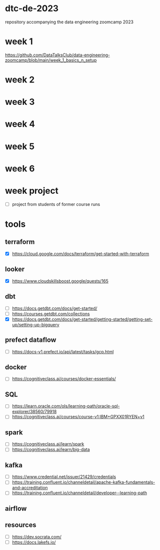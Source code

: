 # dtc-de-2023
repository accompanying the data engineering zoomcamp 2023

# week 1
https://github.com/DataTalksClub/data-engineering-zoomcamp/blob/main/week_1_basics_n_setup

# week 2


# week 3


# week 4


# week 5


# week 6


# week project
- [ ] project from students of former course runs


# tools

## terraform

- [x] https://cloud.google.com/docs/terraform/get-started-with-terraform

## looker

- [x] https://www.cloudskillsboost.google/quests/165

## dbt

- [ ] https://docs.getdbt.com/docs/get-started/
- [ ] https://courses.getdbt.com/collections
- [x] https://docs.getdbt.com/docs/get-started/getting-started/getting-set-up/setting-up-bigquery

## prefect dataflow

- [ ] https://docs-v1.prefect.io/api/latest/tasks/gcp.html

## docker

- [ ] https://cognitiveclass.ai/courses/docker-essentials/

## SQL

- [ ] https://learn.oracle.com/ols/learning-path/oracle-sql-explorer/38560/79918
- [ ] https://cognitiveclass.ai/courses/course-v1:IBM+GPXX01RYEN+v1

## spark

- [ ] https://cognitiveclass.ai/learn/spark
- [ ] https://cognitiveclass.ai/learn/big-data

## kafka

- [ ] https://www.credential.net/issuer/21429/credentials
- [ ] https://training.confluent.io/channeldetail/apache-kafka-fundamentals-and-accreditation
- [ ] https://training.confluent.io/channeldetail/developer--learning-path

## airflow



## resources

- [ ] https://dev.socrata.com/
- [ ] https://docs.lakefs.io/